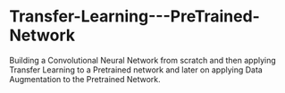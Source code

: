 # Transfer-Learning---PreTrained-Network
Building a Convolutional Neural Network from scratch and then applying Transfer Learning to a Pretrained network and later on applying Data Augmentation to the Pretrained Network.
